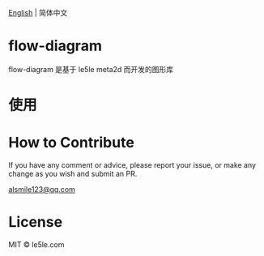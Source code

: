 [English](./README.md) | 简体中文

# flow-diagram

flow-diagram 是基于 le5le meta2d 而开发的图形库

# 使用

# How to Contribute

If you have any comment or advice, please report your issue, or make any change as you wish and submit an PR.

alsmile123@qq.com

# License

MIT © le5le.com
